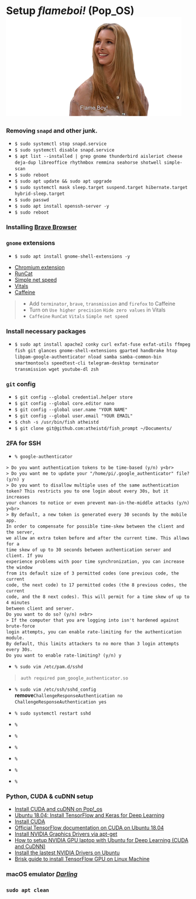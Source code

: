 # Setup *flameboi!* (Pop_OS) ![flameboi! image](https://github.com/atheistd/atheistd.github.io/raw/master/assets/flameboi/flameboi-small.png)

### Removing `snapd` and other junk.

- `$ sudo systemctl stop snapd.service`
- `$ sudo systemctl disable snapd.service`
- ```$ apt list --installed | grep gnome thunderbird aisleriot cheese deja-dup libreoffice rhythmbox remmina seahorse shotwell simple-scan```
- `$ sudo reboot`
- `$ sudo apt update && sudo apt upgrade`
- `$ sudo systemctl mask sleep.target suspend.target hibernate.target hybrid-sleep.target`
- `$ sudo passwd`
- `$ sudo apt install openssh-server -y`
- `$ sudo reboot`



### Installing [Brave Browser](https://brave-browser.readthedocs.io/en/latest/installing-brave.html#linux)



### `gnome` extensions

- `$ sudo apt install gnome-shell-extensions -y`
* [Chromium extension](https://chrome.google.com/webstore/detail/gnome-shell-integration/gphhapmejobijbbhgpjhcjognlahblep)
* [RunCat](https://extensions.gnome.org/extension/2986/runcat/)
* [Simple net speed](https://extensions.gnome.org/extension/1085/simple-net-speed/)
* [Vitals](https://extensions.gnome.org/extension/1460/vitals/)
* [Caffeine](https://extensions.gnome.org/extension/517/caffeine/)

> - Add `terminator`, `brave`, `transmission` and `firefox` to Caffeine
> - Turn on `Use higher precision` `Hide zero values` in Vitals
> - `Caffeine` `RunCat` `Vitals` `Simple net speed`



### Install necessary packages

- ```$ sudo apt install apache2 conky curl exfat-fuse exfat-utils ffmpeg fish git glances gnome-shell-extensions gparted handbrake htop libpam-google-authenticator nload samba samba-common-bin smartmontools speedtest-cli telegram-desktop terminator transmission wget youtube-dl zsh```



### `git` config

- `$ git config --global credential.helper store`
- `$ git config --global core.editor nano`
- `$ git config --global user.name "YOUR NAME"`
- `$ git config --global user.email "YOUR EMAIL"`
- `$ chsh -s /usr/bin/fish atheistd`
- `$ git clone git@github.com:atheistd/fish_prompt ~/Documents/`



### 2FA for SSH

- `% google-authenticator`
```
> Do you want authentication tokens to be time-based (y/n) y<br>
> Do you want me to update your "/home/pi/.google_authenticator" file? (y/n) y
> Do you want to disallow multiple uses of the same authentication
token? This restricts you to one login about every 30s, but it increases
your chances to notice or even prevent man-in-the-middle attacks (y/n) y<br>
> By default, a new token is generated every 30 seconds by the mobile app.
In order to compensate for possible time-skew between the client and the server,
we allow an extra token before and after the current time. This allows for a
time skew of up to 30 seconds between authentication server and client. If you
experience problems with poor time synchronization, you can increase the window
from its default size of 3 permitted codes (one previous code, the current
code, the next code) to 17 permitted codes (the 8 previous codes, the current
code, and the 8 next codes). This will permit for a time skew of up to 4 minutes
between client and server.
Do you want to do so? (y/n) n<br>
> If the computer that you are logging into isn't hardened against brute-force
login attempts, you can enable rate-limiting for the authentication module.
By default, this limits attackers to no more than 3 login attempts every 30s.
Do you want to enable rate-limiting? (y/n) y
```

- `% sudo vim /etc/pam.d/sshd`
> `auth required pam_google_authenticator.so`

- `% sudo vim /etc/ssh/sshd_config`
<b>remove</b>`ChallengeResponseAuthentication no`
`ChallengeResponseAuthentication yes`

- `% sudo systemctl restart sshd`
- `% `
- `% `
- `% `
- `% `
- `% `
- `% `



### Python, CUDA & cuDNN setup

* [Install CUDA and cuDNN on Pop!_os](https://support.system76.com/articles/cuda/)
* [Ubuntu 18.04: Install TensorFlow and Keras for Deep Learning](https://www.pyimagesearch.com/2019/01/30/ubuntu-18-04-install-tensorflow-and-keras-for-deep-learning/)
* [Install CUDA](https://gist.github.com/mikaelhg/cae5b7938aa3dfdf3d06a40739f2f3f4#file-cuda-install-md)
* [Official TensorFlow documentation on CUDA on Ubuntu 18.04](https://www.tensorflow.org/install/gpu#ubuntu_1804_cuda_101)
* [Install NVIDIA Graphics Drivers via apt-get](https://gist.github.com/wangruohui/df039f0dc434d6486f5d4d098aa52d07#install-nvidia-graphics-driver-via-apt-get)
* [How to setup NVIDIA GPU laptop with Ubuntu for Deep Learning (CUDA and CuDNN)](https://lazyprogrammer.me/how-to-setup-nvidia-gpu-laptop-with-ubuntu-for-deep-learning-cuda-and-cudnn/)
* [Install the lastest NVIDIA Drivers on Ubuntu](https://www.maketecheasier.com/install-nvidia-drivers-ubuntu/)
* [Brisk guide to install TensorFlow GPU on Linux Machine](https://medium.com/@redowan/no-bullshit-guide-on-installing-tensorflow-gpu-ubuntu-18-04-18-10-238924cc4a6a)



### macOS emulator [*Darling*](https://www.darlinghq.org/)



### `sudo apt clean`
